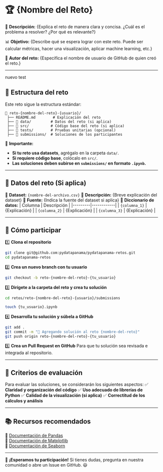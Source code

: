 # 🏆 {Nombre del Reto}

📌 **Descripción:**
{Explica el reto de manera clara y concisa. ¿Cuál es el problema a resolver? ¿Por qué es relevante?}

📊 **Objetivo:**
{Describe qué se espera lograr con este reto. Puede ser calcular métricas, hacer una visualización, aplicar machine learning, etc.}

👤 **Autor del reto:**
{Especifica el nombre de usuario de GitHub de quien creó el reto.}

---

nuevo test

## 📂 **Estructura del reto**
Este reto sigue la estructura estándar:
```plaintext
📂 reto-{nombre-del-reto}-{usuario}/
 ├── README.md        # Explicación del reto
 ├── 📂 data/         # Datos del reto (si aplica)
 ├── 📂 src/          # Código base del reto (si aplica)
 ├── 📂 tests/        # Pruebas unitarias (opcional)
 ├── 📂 submissions/  # Soluciones de los participantes
```
📢 **Importante:**
- **Si tu reto usa datasets**, agrégalo en la carpeta `data/`.
- **Si requiere código base**, colócalo en `src/`.
- **Las soluciones deben subirse en `submissions/` en formato `.ipynb`.**

---

## 📌 **Datos del reto** (Si aplica)
📂 **Dataset:** `{nombre-del-archivo.csv}`
🔹 **Descripción:** {Breve explicación del dataset}
🔹 **Fuente:** {Indica la fuente del dataset si aplica}
🔹 **Diccionario de datos:**
| Columna | Descripción |
|---------|------------|
| `{columna_1}` | {Explicación} |
| `{columna_2}` | {Explicación} |
| `{columna_3}` | {Explicación} |

---

## 🚀 **Cómo participar**
1️⃣ **Clona el repositorio**
```bash
git clone git@github.com:pydatapanama/pydatapanama-retos.git
cd pydatapanama-retos
```

2️⃣ **Crea un nuevo branch con tu usuario**
```bash
git checkout -b reto-{nombre-del-reto}-{tu_usuario}
```

3️⃣ **Dirígete a la carpeta del reto y crea tu solución**
```bash
cd retos/reto-{nombre-del-reto}-{usuario}/submissions
```
```bash
touch {tu_usuario}.ipynb
```

4️⃣ **Desarrolla tu solución y súbela a GitHub**
```bash
git add .
git commit -m "🚀 Agregando solución al reto {nombre-del-reto}"
git push origin reto-{nombre-del-reto}-{tu_usuario}
```

5️⃣ **Crea un Pull Request en GitHub**
Para que tu solución sea revisada e integrada al repositorio.

---

## 🔹 **Criterios de evaluación**
Para evaluar las soluciones, se considerarán los siguientes aspectos:
✅ **Claridad y organización del código**
✅ **Uso adecuado de librerías de Python**
✅ **Calidad de la visualización (si aplica)**
✅ **Correctitud de los cálculos y análisis**

---

## 📚 **Recursos recomendados**
📌 [Documentación de Pandas](https://pandas.pydata.org/docs/)  
📌 [Documentación de Matplotlib](https://matplotlib.org/stable/contents.html)  
📌 [Documentación de Seaborn](https://seaborn.pydata.org/)  

---

🚀 **¡Esperamos tu participación!** Si tienes dudas, pregunta en nuestra comunidad o abre un Issue en GitHub. 😃
